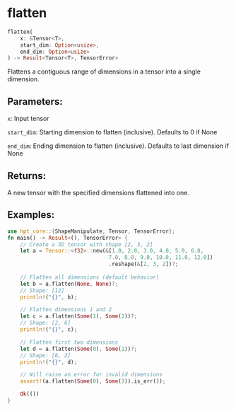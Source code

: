 # flatten
```rust
flatten(
    x: &Tensor<T>,
    start_dim: Option<usize>,
    end_dim: Option<usize>
) -> Result<Tensor<T>, TensorError>
```
Flattens a contiguous range of dimensions in a tensor into a single dimension.

## Parameters:
`x`: Input tensor

`start_dim`: Starting dimension to flatten (inclusive). Defaults to 0 if None

`end_dim`: Ending dimension to flatten (inclusive). Defaults to last dimension if None

## Returns:
A new tensor with the specified dimensions flattened into one.

## Examples:
```rust
use hpt_core::{ShapeManipulate, Tensor, TensorError};
fn main() -> Result<(), TensorError> {
    // Create a 3D tensor with shape [2, 3, 2]
    let a = Tensor::<f32>::new(&[1.0, 2.0, 3.0, 4.0, 5.0, 6.0,
                                7.0, 8.0, 9.0, 10.0, 11.0, 12.0])
                                .reshape(&[2, 3, 2])?;
    
    // Flatten all dimensions (default behavior)
    let b = a.flatten(None, None)?;
    // Shape: [12]
    println!("{}", b);

    // Flatten dimensions 1 and 2
    let c = a.flatten(Some(1), Some(2))?;
    // Shape: [2, 6]
    println!("{}", c);

    // Flatten first two dimensions
    let d = a.flatten(Some(0), Some(1))?;
    // Shape: [6, 2]
    println!("{}", d);

    // Will raise an error for invalid dimensions
    assert!(a.flatten(Some(0), Some(3)).is_err());

    Ok(())
}
```